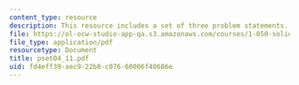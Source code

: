 ```yaml
---
content_type: resource
description: This resource includes a set of three problem statements.
file: https://ol-ocw-studio-app-qa.s3.amazonaws.com/courses/1-050-solid-mechanics-fall-2004/fd4eff39aec922b8c07660006f40686e_pset04_11.pdf
file_type: application/pdf
resourcetype: Document
title: pset04_11.pdf
uid: fd4eff39-aec9-22b8-c076-60006f40686e
---
```

